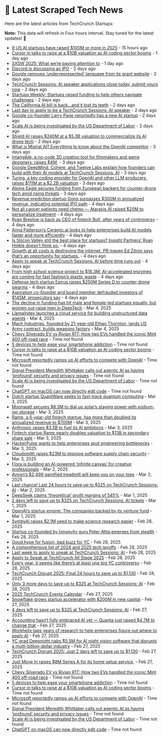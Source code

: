 
# 📰 Latest Scraped Tech News

Here are the latest articles from TechCrunch Startups:

**Note:** This data will refresh in Four hours interval. Stay tuned for the latest updates! 🔄
- [9 US AI startups have raised $100M or more in 2025](https://techcrunch.com/2025/03/08/9-us-ai-startups-have-raised-100m-or-more-in-2025/) - 15 hours ago
- [Cursor in talks to raise at a $10B valuation as AI coding sector booms](https://techcrunch.com/2025/03/07/cursor-in-talks-to-raise-at-a-10b-valuation-as-ai-coding-sector-booms/) - 1 day ago
- [SXSW 2025: What we’re paying attention to](https://techcrunch.com/2025/03/07/sxsw-2025-what-were-paying-attention-to/) - 1 day ago
- [Discord is discussing an IPO](https://techcrunch.com/2025/03/07/discord-is-discussing-an-ipo/) - 2 days ago
- [Google removes ‘underrepresented’ language from its grant website](https://techcrunch.com/2025/03/07/google-removes-underrepresented-language-from-its-grant-website/) - 2 days ago
- [TechCrunch Sessions: AI speaker applications close today, submit yours now](https://techcrunch.com/2025/03/07/techcrunch-sessions-ai-speaker-applications-close-today-submit-yours-now/) - 2 days ago
- [Startups Weekly: Startups raised funding to help others navigate challenges](https://techcrunch.com/2025/03/07/startups-raised-funding-to-help-others-navigate-challenges/) - 2 days ago
- [The California AI bill is back…and it lost its teeth](https://techcrunch.com/podcast/the-california-ai-bill-is-back-and-it-lost-its-teeth/) - 2 days ago
- [Last day to apply to be a TechCrunch Sessions: AI speaker](https://techcrunch.com/2025/03/07/last-day-to-apply-to-be-a-techcrunch-sessions-ai-speaker/) - 2 days ago
- [Google co-founder Larry Page reportedly has a new AI startup](https://techcrunch.com/2025/03/06/google-co-founder-larry-page-reportedly-has-a-new-ai-startup/) - 2 days ago
- [Scale AI is being investigated by the US Department of Labor](https://techcrunch.com/2025/03/06/scale-ai-is-being-investigated-by-the-us-department-of-labor/) - 2 days ago
- [Shield AI raises $240M at a $5.3B valuation to commercialize its AI drone tech](https://techcrunch.com/2025/03/06/shield-ai-raises-240-million-at-a-5-3-billion-valuation-to-commercialize-its-ai-drone-tech/) - 2 days ago
- [What is Mistral AI? Everything to know about the OpenAI competitor](https://techcrunch.com/2025/03/06/what-is-mistral-ai-everything-to-know-about-the-openai-competitor/) - 3 days ago
- [Intangible, a no-code 3D creation tool for filmmakers and game designers, raises $4M ](https://techcrunch.com/2025/03/06/intangible-ai-a-no-code-3d-creation-tool-for-filmmakers-and-game-designers-raises-4m/) - 3 days ago
- [Google DeepMind, Cohere, and Twelve Labs explain how founders can build with their AI models at TechCrunch Sessions: AI](https://techcrunch.com/2025/03/06/google-deepmind-cohere-and-twelve-labs-explain-how-founders-can-build-with-their-ai-models-at-tc-sessions-ai/) - 3 days ago
- [Turing, a key coding provider for OpenAI and other LLM producers, raises $111M at a $2.2B valuation](https://techcrunch.com/2025/03/06/turing-a-key-coding-provider-for-openai-and-other-llm-producers-raises-111m-at-a-2-2b-valuation/) - 3 days ago
- [Alpine Eagle secures funding from European backers for counter-drone tech amid rising threats](https://techcrunch.com/2025/03/05/alpine-eagle-secures-funding-from-european-backers-for-counter-drone-tech-amid-rising-threats/) - 3 days ago
- [Revenue prediction startup Gong surpasses $300M in annualized revenue, indicating potential IPO path](https://techcrunch.com/2025/03/05/revenue-prediction-startup-gong-surpasses-300m-arr-indicating-potential-ipo-path/) - 4 days ago
- [Not all cancer patients need chemo — Ataraxis AI raised $20M to personalize treatment](https://techcrunch.com/2025/03/05/not-all-cancer-patients-need-chemo-ataraxis-ai-raised-20m-to-personalize-treatment/) - 4 days ago
- [Ryan Breslow is back as CEO of fintech Bolt, after years of controversy](https://techcrunch.com/2025/03/05/ryan-breslow-is-back-as-ceo-of-fintech-bolt-after-years-of-controversy/) - 4 days ago
- [Anna Patterson’s Ceramic.ai looks to help enterprises build AI models faster and more efficiently](https://techcrunch.com/2025/03/05/anna-pattersons-ceramic-ai-looks-to-help-enterprises-build-models-faster-and-more-efficiently/) - 4 days ago
- [Is Silicon Valley still the best place for startups? Insight Partners’ Ryan Hinkle doesn’t think so.](https://techcrunch.com/podcast/is-silicon-valley-still-the-best-place-for-startups-insight-partners-ryan-hinkle-doesnt-think-so/) - 4 days ago
- [Growth at all costs is destroying the internet. PR maven Ed Zitron says that’s an opportunity for startups.](https://techcrunch.com/2025/03/05/growth-at-all-costs-is-destroying-the-internet-pr-maven-ed-zitron-says-thats-an-opportunity-for-startups/) - 4 days ago
- [Apply to speak at TechCrunch Sessions: AI before time runs out](https://techcrunch.com/2025/03/05/apply-to-speak-at-techcrunch-sessions-ai-before-time-runs-out/) - 4 days ago
- [From high school science project to $18.3M: AI-accelerated enzymes are coming for fast fashion’s plastic waste](https://techcrunch.com/2025/03/05/from-high-school-science-project-to-18-3m-ai-accelerated-enzymes-are-coming-for-fast-fashions-plastic-waste/) - 4 days ago
- [Defense tech startup Epirus raises $250M Series D to counter drone swarms](https://techcrunch.com/2025/03/04/defense-tech-startup-epirus-raises-250m-series-d-to-counter-drone-swarms/) - 4 days ago
- [Aspiration co-founder and board member defrauded investors of $145M, prosecutors say](https://techcrunch.com/2025/03/04/aspiration-co-founder-and-board-member-defrauded-investors-of-145m-prosecutors-say/) - 4 days ago
- [The decline in funding has hit male and female-led startups equally, but women out-raise men in DeepTech](https://techcrunch.com/2025/03/04/funding-to-women-founded-startups-declined-12-in-2024-but-that-wasnt-far-behind-the-broader-market/) - Mar 4, 2025
- [LlamaIndex launches a cloud service for building unstructured data agents](https://techcrunch.com/2025/03/04/llamaindex-launches-a-cloud-service-for-building-unstructed-data-agents/) - Mar 4, 2025
- [Mach Industries, founded by 21-year-old Ethan Thornton, lands US Army contract, builds weapons factory](https://techcrunch.com/2025/03/04/mach-industries-founded-by-21-year-old-ethan-thornton-lands-us-army-contract-builds-weapons-factory/) - Mar 4, 2025
- [Chevy Silverado EV vs Rivian R1T: How two EVs handled the iconic Mint 400 off-road race](https://techcrunch.com/2025/03/08/chevy-silverado-ev-vs-rivian-r1t-how-two-evs-handled-the-iconic-mint-400-off-road-race/) - Time not found
- [5 devices to help ease your smartphone addiction](https://techcrunch.com/2025/03/08/5-devices-to-help-ease-your-smartphone-addiction/) - Time not found
- [Cursor in talks to raise at a $10B valuation as AI coding sector booms](https://techcrunch.com/2025/03/07/cursor-in-talks-to-raise-at-a-10b-valuation-as-ai-coding-sector-booms/) - Time not found
- [Microsoft reportedly ramps up AI efforts to compete with OpenAI](https://techcrunch.com/2025/03/07/microsoft-reportedly-ramps-up-ai-efforts-to-compete-with-openai/) - Time not found
- [Signal President Meredith Whittaker calls out agentic AI as having ‘profound’ security and privacy issues](https://techcrunch.com/2025/03/07/signal-president-meredith-whittaker-calls-out-agentic-ai-as-having-profound-security-and-privacy-issues/) - Time not found
- [Scale AI is being investigated by the US Department of Labor](https://techcrunch.com/2025/03/06/scale-ai-is-being-investigated-by-the-us-department-of-labor/) - Time not found
- [ChatGPT on macOS can now directly edit code](https://techcrunch.com/2025/03/06/chatgpt-on-macos-can-now-directly-edit-code/) - Time not found
- [Dutch startup QuantWare seeks to fast-track quantum computing](https://techcrunch.com/2025/03/03/dutch-startup-quantware-seeks-to-fast-track-quantum-computing/) - Mar 3, 2025
- [Moonwatt secures $8.3M to dial up solar’s staying power with sodium-ion storage](https://techcrunch.com/2025/03/03/moonwatt-secures-8-3m-to-dial-up-solars-staying-power-with-sodium-ion-storage/) - Mar 3, 2025
- [Ramp, a 6-year-old fintech startup, has more than doubled its annualized revenue to $700M](https://techcrunch.com/2025/03/03/ramp-has-more-than-doubled-its-annualized-revenue-to-700-million/) - Mar 3, 2025
- [Anthropic raises $3.5B to fuel its AI ambitions](https://techcrunch.com/2025/03/03/anthropic-raises-3-5b-to-fuel-its-ai-ambitions/) - Mar 3, 2025
- [Fintech startup Ramp nearly doubles valuation to $13B in secondary share sale](https://techcrunch.com/2025/03/03/fintech-startup-ramp-nearly-doubles-valuation-to-13b-in-secondary-share-sale/) - Mar 3, 2025
- [HackerPulse wants to help enterprises spot engineering bottlenecks](https://techcrunch.com/2025/03/03/hackerpulse-built-a-platform-to-give-enterprises-visibility-into-their-engineering-teams/) - Mar 3, 2025
- [Cloudsmith raises $23M to improve software supply chain security](https://techcrunch.com/2025/03/03/cloudsmith-raises-23m-to-solve-software-supply-chain-security/) - Mar 3, 2025
- [Flora is building an AI-powered ‘infinite canvas’ for creative professionals](https://techcrunch.com/2025/03/02/flora-is-building-an-ai-powered-infinite-canvas-for-creative-professionals/) - Mar 2, 2025
- [Aviron’s $2,499 gamified treadmill will keep you on your toes](https://techcrunch.com/2025/03/02/avirons-2499-gamified-treadmill-will-keep-you-on-your-toes/) - Mar 2, 2025
- [Last chance! Last 24 hours to save up to $325 on TechCrunch Sessions: AI](https://techcrunch.com/2025/03/02/last-chance-last-24-hours-to-save-up-to-325-on-techcrunch-sessions-ai/) - Mar 2, 2025
- [DeepSeek claims ‘theoretical’ profit margins of 545%](https://techcrunch.com/2025/03/01/deepseek-claims-theoretical-profit-margins-of-545/) - Mar 1, 2025
- [2 days left to save up to $325 on TechCrunch Sessions: AI tickets](https://techcrunch.com/2025/03/01/2-days-left-to-save-up-to-325-on-techcrunch-sessions-ai-tickets/) - Mar 1, 2025
- [OpenAI’s startup empire: The companies backed by its venture fund](https://techcrunch.com/2025/03/01/openais-startup-empire-the-companies-backed-by-its-venture-fund/) - Mar 1, 2025
- [SymbyAI raises $2.1M seed to make science research easier](https://techcrunch.com/2025/02/28/symbyai-raises-2-1m-seed-to-make-science-research-easier/) - Feb 28, 2025
- [Startup co-founded by longevity guru Peter Attia emerges from stealth](https://techcrunch.com/2025/02/28/startup-co-founded-by-longevity-guru-peter-attia-emerges-from-stealth/) - Feb 28, 2025
- [Good hype for fusion, bad buzz for YC](https://techcrunch.com/2025/02/28/good-hype-for-fusion-bad-buzz-for-yc/) - Feb 28, 2025
- [A comprehensive list of 2024 and 2025 tech layoffs](https://techcrunch.com/2025/02/28/tech-layoffs-2024-list/) - Feb 28, 2025
- [Last week to apply to speak at TechCrunch Sessions: AI](https://techcrunch.com/2025/02/28/last-week-to-apply-to-speak-at-techcrunch-sessions-ai/) - Feb 28, 2025
- [Apply to Speak at TechCrunch All Stage 2025](https://techcrunch.com/2025/02/28/apply-to-speak-at-techcrunch-all-stage-2025/) - Feb 28, 2025
- [Every year, it seems like there’s at least one big YC controversy](https://techcrunch.com/podcast/every-year-it-seems-like-theres-at-least-one-big-yc-controversy/) - Feb 28, 2025
- [TechCrunch Disrupt 2025: Final 24 hours to save up to $1,130](https://techcrunch.com/2025/02/28/techcrunch-disrupt-2025-final-hours-to-save-up-to-1130/) - Feb 28, 2025
- [Only 3 more days to save up to $325 at TechCrunch Sessions: AI](https://techcrunch.com/2025/02/28/only-3-more-days-to-save-up-to-325-at-techcrunch-sessions-ai/) - Feb 28, 2025
- [2025 TechCrunch Events Calendar](https://techcrunch.com/2025/02/27/2025-techcrunch-events-calendar/) - Feb 27, 2025
- [Snowflake grows startup accelerator with $200M in new capital](https://techcrunch.com/2025/02/27/snowflake-grows-startup-accelerator-with-200m-in-new-capital/) - Feb 27, 2025
- [4 days left to save up to $325 at TechCrunch Sessions: AI](https://techcrunch.com/2025/02/27/4-days-left-to-save-up-to-325-at-techcrunch-sessions-ai/) - Feb 27, 2025
- [Accounting hasn’t fully embraced AI yet — Quanta just raised $4.7M to change that](https://techcrunch.com/2025/02/27/accounting-hasnt-fully-embraced-ai-yet-quanta-just-raised-4-7m-to-change-that/) - Feb 27, 2025
- [Workhelix taps years of research to help enterprises figure out where to apply AI](https://techcrunch.com/2025/02/27/workhelix-taps-years-of-research-to-help-enterprises-figure-out-where-to-apply-ai/) - Feb 27, 2025
- [YC grad Deepnight nabs $5.5M for AI night vision software that disrupts a multi-billion-dollar industry](https://techcrunch.com/2025/02/27/yc-grad-deepnight-nabs-5-5m-for-ai-night-vision-software-that-disrupts-a-multi-billion-dollar-industry/) - Feb 27, 2025
- [TechCrunch Disrupt 2025: Just 2 days left to save up to $1,130](https://techcrunch.com/2025/02/27/techcrunch-disrupt-2025-just-2-days-left-to-save-up-to-1130/) - Feb 27, 2025
- [Just Move In raises $8M Series A for its home setup service ](https://techcrunch.com/2025/02/27/just-move-in-raises-8m-series-a-for-its-home-setup-service/) - Feb 27, 2025
- [Chevy Silverado EV vs Rivian R1T: How two EVs handled the iconic Mint 400 off-road race](https://techcrunch.com/2025/03/08/chevy-silverado-ev-vs-rivian-r1t-how-two-evs-handled-the-iconic-mint-400-off-road-race/) - Time not found
- [5 devices to help ease your smartphone addiction](https://techcrunch.com/2025/03/08/5-devices-to-help-ease-your-smartphone-addiction/) - Time not found
- [Cursor in talks to raise at a $10B valuation as AI coding sector booms](https://techcrunch.com/2025/03/07/cursor-in-talks-to-raise-at-a-10b-valuation-as-ai-coding-sector-booms/) - Time not found
- [Microsoft reportedly ramps up AI efforts to compete with OpenAI](https://techcrunch.com/2025/03/07/microsoft-reportedly-ramps-up-ai-efforts-to-compete-with-openai/) - Time not found
- [Signal President Meredith Whittaker calls out agentic AI as having ‘profound’ security and privacy issues](https://techcrunch.com/2025/03/07/signal-president-meredith-whittaker-calls-out-agentic-ai-as-having-profound-security-and-privacy-issues/) - Time not found
- [Scale AI is being investigated by the US Department of Labor](https://techcrunch.com/2025/03/06/scale-ai-is-being-investigated-by-the-us-department-of-labor/) - Time not found
- [ChatGPT on macOS can now directly edit code](https://techcrunch.com/2025/03/06/chatgpt-on-macos-can-now-directly-edit-code/) - Time not found